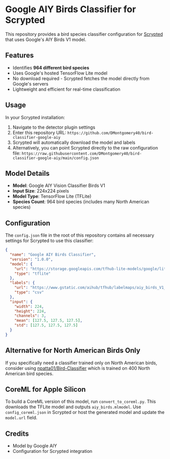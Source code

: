 # Google AIY Birds Classifier for Scrypted

This repository provides a bird species classifier configuration for [Scrypted](https://github.com/koush/scrypted) that uses Google's AIY Birds V1 model.

## Features

- Identifies **964 different bird species**
- Uses Google's hosted TensorFlow Lite model
- No download required - Scrypted fetches the model directly from Google's servers
- Lightweight and efficient for real-time classification

## Usage

In your Scrypted installation:

1. Navigate to the detector plugin settings
2. Enter this repository URL: `https://github.com/DMontgomery40/bird-classifier-google-aiy`
3. Scrypted will automatically download the model and labels
4. Alternatively, you can point Scrypted directly to the raw configuration file:
   `https://raw.githubusercontent.com/DMontgomery40/bird-classifier-google-aiy/main/config.json`

## Model Details

- **Model**: Google AIY Vision Classifier Birds V1
- **Input Size**: 224x224 pixels
- **Model Type**: TensorFlow Lite (TFLite)
- **Species Count**: 964 bird species (includes many North American species)

## Configuration

The `config.json` file in the root of this repository contains all necessary settings for Scrypted to use this classifier:

```json
{
  "name": "Google AIY Birds Classifier",
  "version": "1.0.0",
  "model": {
    "url": "https://storage.googleapis.com/tfhub-lite-models/google/lite-model/aiy/vision/classifier/birds_V1/3.tflite",
    "type": "tflite"
  },
  "labels": {
    "url": "https://www.gstatic.com/aihub/tfhub/labelmaps/aiy_birds_V1_labelmap.csv",
    "type": "csv"
  },
  "input": {
    "width": 224,
    "height": 224,
    "channels": 3,
    "mean": [127.5, 127.5, 127.5],
    "std": [127.5, 127.5, 127.5]
  }
}
```

## Alternative for North American Birds Only

If you specifically need a classifier trained only on North American birds, consider using [npatta01/Bird-Classifier](https://github.com/npatta01/Bird-Classifier) which is trained on 400 North American bird species.

## CoreML for Apple Silicon

To build a CoreML version of this model, run `convert_to_coreml.py`.
This downloads the TFLite model and outputs `aiy_birds.mlmodel`.
Use `config_coreml.json` in Scrypted or host the generated model and update the `model.url` field.


## Credits

- Model by Google AIY
- Configuration for Scrypted integration